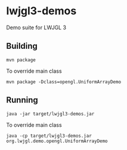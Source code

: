 # lwjgl3-demos
Demo suite for LWJGL 3

## Building

    mvn package
    
To override main class

    mvn package -Dclass=opengl.UniformArrayDemo

## Running

    java -jar target/lwjgl3-demos.jar

To override main class

    java -cp target/lwjgl3-demos.jar org.lwjgl.demo.opengl.UniformArrayDemo
